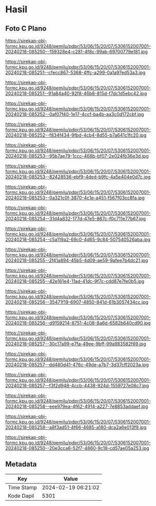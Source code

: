 # Hasil

## Foto C Plano

https://sirekap-obj-formc.kpu.go.id/9248/pemilu/pdpr/53/06/15/20/07/5306152007001-20240218-085250--159328e4-c281-4f8c-99ab-69700779e181.jpg

https://sirekap-obj-formc.kpu.go.id/9248/pemilu/pdpr/53/06/15/20/07/5306152007001-20240218-085251--cfecc867-5368-4ffc-a299-0a1a97ed53a3.jpg

https://sirekap-obj-formc.kpu.go.id/9248/pemilu/pdpr/53/06/15/20/07/5306152007001-20240218-085251--91a84a40-92f8-46b8-815d-f7dc1d5ebc42.jpg

https://sirekap-obj-formc.kpu.go.id/9248/pemilu/pdpr/53/06/15/20/07/5306152007001-20240218-085252--0af07f40-1e17-4ccf-ba4b-aa3c0d172cbf.jpg

https://sirekap-obj-formc.kpu.go.id/9248/pemilu/pdpr/53/06/15/20/07/5306152007001-20240218-085252--f834f434-9fbd-4cb4-8d55-b7a641c1fc20.jpg

https://sirekap-obj-formc.kpu.go.id/9248/pemilu/pdpr/53/06/15/20/07/5306152007001-20240218-085253--95b7ae79-1ccc-468b-bf07-2e024fb36e3d.jpg

https://sirekap-obj-formc.kpu.go.id/9248/pemilu/pdpr/53/06/15/20/07/5306152007001-20240218-085253--82428536-ebf9-4ded-b9fc-4a5e404e0d7c.jpg

https://sirekap-obj-formc.kpu.go.id/9248/pemilu/pdpr/53/06/15/20/07/5306152007001-20240218-085253--0a321c0f-3870-4c1e-a451-f567f03cc8fa.jpg

https://sirekap-obj-formc.kpu.go.id/9248/pemilu/pdpr/53/06/15/20/07/5306152007001-20240218-085254--31d4a832-177d-47e5-867c-f0c711e77b67.jpg

https://sirekap-obj-formc.kpu.go.id/9248/pemilu/pdpr/53/06/15/20/07/5306152007001-20240218-085254--c5a119a2-69c0-4d65-9c84-507540526aba.jpg

https://sirekap-obj-formc.kpu.go.id/9248/pemilu/pdpr/53/06/15/20/07/5306152007001-20240218-085255--2f41a894-45b5-4d09-ae59-9afee7b4dc21.jpg

https://sirekap-obj-formc.kpu.go.id/9248/pemilu/pdpr/53/06/15/20/07/5306152007001-20240218-085255--42e161e4-11ad-41dc-9f7c-cdd87e7fe0b5.jpg

https://sirekap-obj-formc.kpu.go.id/9248/pemilu/pdpr/53/06/15/20/07/5306152007001-20240218-085256--35471f19-6907-4850-841d-61b3057434cc.jpg

https://sirekap-obj-formc.kpu.go.id/9248/pemilu/pdpr/53/06/15/20/07/5306152007001-20240218-085256--d9159214-8751-4c08-8a6d-6582b640cd90.jpg

https://sirekap-obj-formc.kpu.go.id/9248/pemilu/pdpr/53/06/15/20/07/5306152007001-20240218-085257--30c17a99-e7fa-49ee-9bff-99a983582f69.jpg

https://sirekap-obj-formc.kpu.go.id/9248/pemilu/pdpr/53/06/15/20/07/5306152007001-20240218-085257--dd480d41-476c-49de-a7b7-3d37cff2023a.jpg

https://sirekap-obj-formc.kpu.go.id/9248/pemilu/pdpr/53/06/15/20/07/5306152007001-20240218-085257--f3f2d948-4ccb-4438-924d-1559727e08c7.jpg

https://sirekap-obj-formc.kpu.go.id/9248/pemilu/pdpr/53/06/15/20/07/5306152007001-20240218-085258--eee979ea-4f62-4914-a227-7e8853addaef.jpg

https://sirekap-obj-formc.kpu.go.id/9248/pemilu/pdpr/53/06/15/20/07/5306152007001-20240218-085258--a8f3ad51-4f66-4685-a180-dca2a6e013f9.jpg

https://sirekap-obj-formc.kpu.go.id/9248/pemilu/pdpr/53/06/15/20/07/5306152007001-20240218-085250--20e3cca6-52f7-4860-9c18-cd57ae05a253.jpg


## Metadata

| Key        | Value               |
| ---------- | ------------------- |
| Time Stamp | 2024-02-19 06:21:02 |
| Kode Dapil | 5301                |



